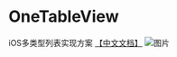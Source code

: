 # OneTableView
iOS多类型列表实现方案
[【中文文档】](https://www.jianshu.com/p/6109bcd080a9)
![图片](https://upload-images.jianshu.io/upload_images/1896166-c7b8fc7120620f53.jpeg)

